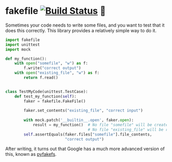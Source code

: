 fakefile [![Build Status](https://travis-ci.org/lutzky/translationese.png?branch=master)](https://travis-ci.org/lutzky/translationese) 
========

Sometimes your code needs to write some files, and you want to test that it does this correctly. This library provides a relatively simple way to do it.

```python
import fakefile
import unittest
import mock

def my_function():
    with open("somefile", "w") as f:
        f.write("correct output")
    with open("existing_file", "w") as f:
        return f.read()
  

class TestMyCode(unittest.TestCase):
    def test_my_function(self):
        faker = fakefile.FakeFile()
    
        faker.set_contents("existing_file", "correct input")
    
        with mock.patch('__builtin__.open', faker.open):
            result = my_function()  # No file "somefile" will be created!
                                    # No file "existing_file" will be read!
        self.assertEquals(faker.files["somefile"].file_contents,
                          "correct output")
```

After writing, it turns out that Google has a much more advanced version of this, known as [pyfakefs](https://pypi.python.org/pypi/pyfakefs).
